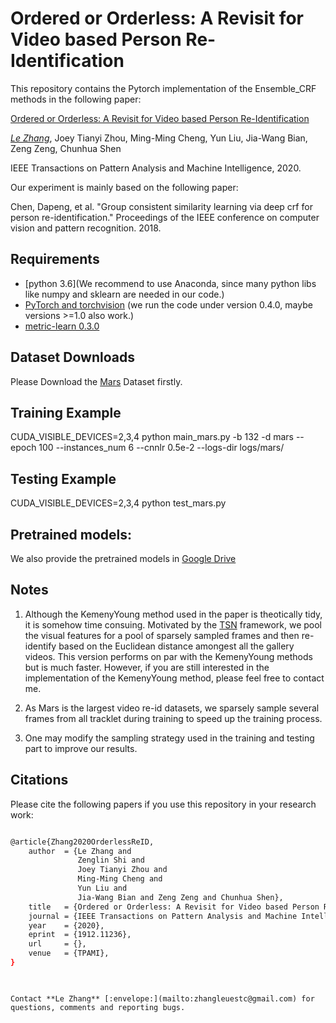 # Ordered or Orderless: A Revisit for Video based Person Re-Identification

This repository contains the Pytorch implementation of the Ensemble_CRF methods in the following paper:

[Ordered or Orderless: A Revisit for Video based Person Re-Identification](https://arxiv.org/abs/1912.11236)  

[*Le Zhang*](https://zhangleuestc.github.io/), Joey Tianyi Zhou, Ming-Ming Cheng, Yun Liu, Jia-Wang Bian, Zeng Zeng, Chunhua Shen

IEEE Transactions on Pattern Analysis and Machine Intelligence, 2020.

Our experiment is mainly based on the following paper: 

Chen, Dapeng, et al. "Group consistent similarity learning via deep crf for person re-identification." Proceedings of the IEEE conference on computer vision and pattern recognition. 2018.

## Requirements
- [python 3.6](We recommend to use Anaconda, since many python libs like numpy and sklearn are needed in our code.)
- [PyTorch and torchvision](https://pytorch.org/) (we run the code under version 0.4.0, maybe versions >=1.0 also work.)  
- [metric-learn 0.3.0](https://pypi.org/project/metric-learn/0.3.0/)

## Dataset Downloads
Please Download the [Mars](http://www.liangzheng.com.cn/Project/project_mars.html) Dataset firstly.

## Training Example
CUDA_VISIBLE_DEVICES=2,3,4 python main_mars.py -b 132 -d mars --epoch 100  --instances_num 6 --cnnlr 0.5e-2  --logs-dir logs/mars/

## Testing Example

CUDA_VISIBLE_DEVICES=2,3,4 python test_mars.py 

## Pretrained models:

We also provide the pretrained models in [Google Drive](https://zhangleuestc.github.io/)

## Notes

1. Although the KemenyYoung method used in the paper is theotically tidy, it is somehow time consuing. Motivated by the [TSN](https://github.com/yjxiong/temporal-segment-networks) framework, we pool the visual features for a pool of sparsely sampled frames and then re-identify based on the Euclidean distance amongest all the gallery videos. This version performs on par with the KemenyYoung methods but is much faster. However, if you are still interested in the implementation of the KemenyYoung method, please feel free to contact me.

2. As Mars is the largest video re-id datasets, we sparsely sample several frames from all tracklet during training to speed up the training process. 

3. One may modify the sampling strategy used in the training and testing part to improve our results.

## Citations
Please cite the following papers if you use this repository in your research work:
```sh

@article{Zhang2020OrderlessReID,
    author  = {Le Zhang and
               Zenglin Shi and
               Joey Tianyi Zhou and
               Ming-Ming Cheng and
               Yun Liu and
               Jia-Wang Bian and Zeng Zeng and Chunhua Shen},
    title   = {Ordered or Orderless: A Revisit for Video based Person Re-Identification},
    journal = {IEEE Transactions on Pattern Analysis and Machine Intelligence},
    year    = {2020},
    eprint  = {1912.11236},
    url     = {},
    venue   = {TPAMI},
}
 

```

```

Contact **Le Zhang** [:envelope:](mailto:zhangleuestc@gmail.com) for questions, comments and reporting bugs.



